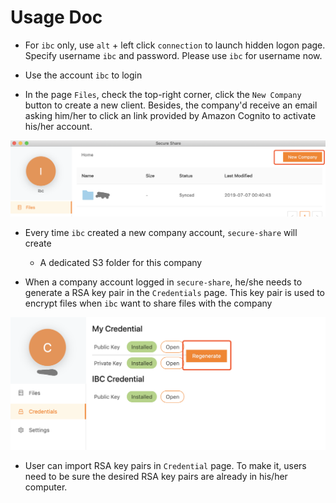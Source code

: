 # Usage Doc

- For `ibc` only, use `alt` + left click `connection` to launch hidden logon page.
  Specify username `ibc` and password. Please use `ibc` for username now.

- Use the account `ibc` to login

- In the page `Files`, check the top-right corner, click the `New Company` button to create a new client. Besides, the company'd receive an email asking him/her to click an link provided by Amazon Cognito to activate his/her account.

![new-company.png](asset/new-company.png)

- Every time `ibc` created a new company account, `secure-share` will create
  - A dedicated S3 folder for this company

- When a company account logged in `secure-share`, he/she needs to generate a  RSA key pair in the `Credentials` page. This key pair is used to encrypt files when `ibc` want to share files with the company

![generate-credential.png](asset/generate-credential.png)

- User can import RSA key pairs in `Credential` page. To make it, users need to be sure the desired RSA key pairs are already in his/her computer.
